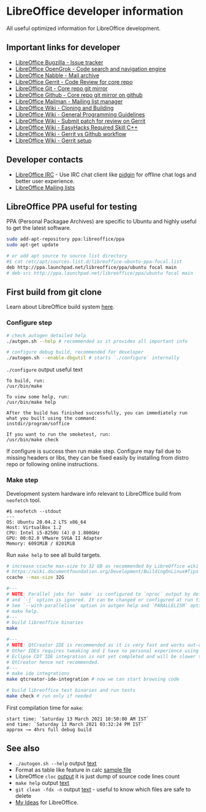# LibreOffice developer information

All useful optimized information for LibreOffice development.

## Important links for developer

* [LibreOffice Bugzilla - Issue tracker][1]
* [LibreOffice OpenGrok - Code search and navigation engine][2]
* [LibreOffice Nabble - Mail archive][3]
* [LibreOffice Gerrit - Code Review for core repo][4]
* [LibreOffice Git - Core repo git mirror][5]
* [LibreOffice Github - Core repo git mirror on github][6]
* [LibreOffice Mailman - Mailing list manager][7]
* [LibreOffice Wiki - Cloning and Building][8]
* [LibreOffice Wiki - General Programming Guidelines][9]
* [LibreOffice Wiki - Submit patch for review on Gerrit][10]
* [LibreOffice Wiki - EasyHacks Required Skill C++][11]
* [LibreOffice Wiki - Gerrit vs Github workflow][12]
* [LibreOffice Wiki - Gerrit setup][13]

[1]: https://bugs.documentfoundation.org/
[2]: https://opengrok.libreoffice.org/
[3]: http://document-foundation-mail-archive.969070.n3.nabble.com/Dev-f1639786.html
[4]: https://gerrit.libreoffice.org/admin/repos/core
[5]: https://git.libreoffice.org/core/
[6]: https://github.com/LibreOffice/core
[7]: https://lists.freedesktop.org/mailman/options/libreoffice/
[8]: https://wiki.documentfoundation.org/Development/BuildingOnLinux#Cloning_and_building
[9]: https://wiki.documentfoundation.org/Development/GeneralProgrammingGuidelines
[10]: https://wiki.documentfoundation.org/Development/gerrit/SubmitPatch#Submit_a_patch_for_review_with_gerrit
[11]: https://wiki.documentfoundation.org/Development/EasyHacks/by_Required_Skill/Skill_C%2B%2B
[12]: https://wiki.documentfoundation.org/Development/gerrit#Gerrit_workflow_compared_to_GitHub.2FGitLab
[13]: https://wiki.documentfoundation.org/Development/gerrit/setup

## Developer contacts

* [LibreOffice IRC][lo_irc] - Use IRC chat client like [pidgin][pg] for
  offline chat logs and better user experience.
* [LibreOffice Mailing lists][lo_mailinglist]

[lo_irc]: irc://chat.freenode.net/libreoffice-dev
[lo_mailinglist]: https://lists.freedesktop.org/mailman/listinfo/libreoffice
[pg]: https://www.pidgin.im/

## LibreOffice PPA useful for testing

PPA (Personal Packagae Archives) are specific to Ubuntu and highly useful to
get the latest software.

```sh
sudo add-apt-repository ppa:libreoffice/ppa
sudo apt-get update

# or add apt source to source list directory
#$ cat /etc/apt/sources.list.d/libreoffice-ubuntu-ppa-focal.list
deb http://ppa.launchpad.net/libreoffice/ppa/ubuntu focal main
# deb-src http://ppa.launchpad.net/libreoffice/ppa/ubuntu focal main
```

## First build from git clone

Learn about LibreOffice build system [here][lo_wk_1].

[lo_wk_1]: https://wiki.documentfoundation.org/Development/Build_System

### Configure step

```sh
# check autogen detailed help
./autgen.sh --help # recommended as it provides all important info

# configure debug build, recommended for developer
./autogen.sh --enable-dbgutil # starts `./configure` internally
```

`./configure` output useful text

```text
To build, run:
/usr/bin/make

To view some help, run:
/usr/bin/make help

After the build has finished successfully, you can immediately run what you built using the command:
instdir/program/soffice

If you want to run the smoketest, run:
/usr/bin/make check
```

If configure is success then run make step.
Configure may fail due to missing headers or libs, they can be fixed easily
by installing from distro repo or following online instructions.

### Make step

Development system hardware info relevant to LibreOffice build from
`neofetch` tool.

```text
#$ neofetch --stdout
---
OS: Ubuntu 20.04.2 LTS x86_64
Host: VirtualBox 1.2
CPU: Intel i5-8250U (4) @ 1.800GHz
GPU: 00:02.0 VMware SVGA II Adapter
Memory: 6091MiB / 8201MiB
```

Run `make help` to see all build targets.

```sh
# increase ccache max-size to 32 GB as recommended by LibreOffice wiki page
# https://wiki.documentfoundation.org/Development/BuildingOnLinux#Tips
ccache --max-size 32G

#---
# NOTE: Parallel jobs for `make` is configured to `nproc` output by default
# and `-j` option is ignored. It can be changed or configured at run time.
# See `--with-parallelism` option in autgen help and `PARALLELISM` option in
# make help.
#---
# build libreoffice binaries
make

#---
# NOTE: QtCreator IDE is recommended as it is very fast and works out-of-box.
# Other IDEs requires tweaking and I have no personal experience using them.
# Eclipse CDT IDE integration is not yet completed and will be slower than
# QtCreator hence not recommended.
#---
# make ide integrations
make qtcreator-ide-integration # now we can start browsing code

# build libreoffice test binaries and run tests
make check # run only if needed
```

First compilation time for `make`:

```text
start time: `Saturday 13 March 2021 10:50:00 AM IST`
end time: `Saturday 13 March 2021 03:32:24 PM IST`
approx ~= 4hrs full debug build
```

## See also

* `./autogen.sh --help` output [text][lo_11]
* Format as table like feature in calc [sample file][lo_12]
* LibreOffice `cloc` [output][lo_13] it is just dump of source code lines
  count
* `make help` output [text][lo_16]
* `git clean -fdx -n` output [text][lo_15] - useful to know which files
  are safe to delete
* [My Ideas][lo_18] for LibreOffice.

[lo_11]: lo_autogen_help.txt
[lo_12]: lo_calc_format_as_table_example.ods
[lo_13]: lo_cloc_output.yml
[lo_15]: lo_git_clean_fdx_files.txt
[lo_16]: lo_make_help_info.txt
[lo_18]: my_ideas_for_lo.md
